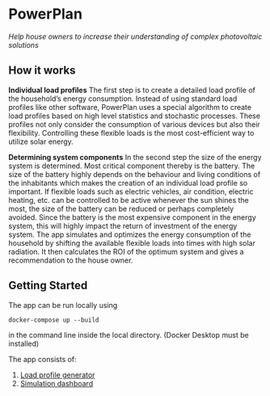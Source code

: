 # PowerPlan

*Help house owners to increase their understanding of complex photovoltaic solutions*

## How it works

**Individual load profiles** The first step is to create a detailed load profile of the household’s energy consumption. Instead of using standard load profiles like other software, PowerPlan uses a special algorithm to create load profiles based on high level statistics and stochastic processes. These profiles not only consider the consumption of various devices but also their flexibility. Controlling these flexible loads is the most cost-efficient way to utilize solar energy. 

**Determining system components** In the second step the size of the energy system is determined. Most critical component thereby is the battery. The size of the battery highly depends on the behaviour and living conditions of the inhabitants which makes the creation of an individual load profile so important. If flexible loads such as electric vehicles, air condition, electric heating, etc. can be controlled to be active whenever the sun shines the most, the size of the battery can be reduced or perhaps completely avoided. Since the battery is the most expensive component in the energy system, this will highly impact the return of investment of the energy system. The app simulates and optimizes the energy consumption of the household by shifting the available flexible loads into times with high solar radiation. It then calculates the ROI of the optimum system and gives a recommendation to the house owner.


## Getting Started
The app can be run locally using 
```
docker-compose up --build 
```
in the command line inside the local directory. (Docker Desktop must be installed)

The app consists of:
1) [Load profile generator](http://localhost:8000/profile/)
2) [Simulation dashboard](http://localhost:8000/simulation/)
